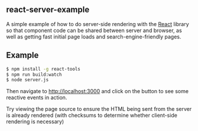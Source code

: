 react-server-example
--------------------

A simple example of how to do server-side rendering with the
[React](http://facebook.github.io/react/) library so that component code can be
shared between server and browser, as well as getting fast initial page loads
and search-engine-friendly pages.

Example
-------

```sh
$ npm install -g react-tools
$ npm run build:watch
$ node server.js
```

Then navigate to [http://localhost:3000](http://localhost:3000) and
click on the button to see some reactive events in action.

Try viewing the page source to ensure the HTML being sent from the server is already rendered
(with checksums to determine whether client-side rendering is necessary)